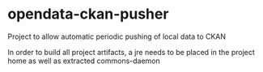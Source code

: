 # opendata-ckan-pusher
Project to allow automatic periodic pushing of local data to CKAN

In order to build all project artifacts, a jre needs to be placed in the project home as well as extracted commons-daemon 
